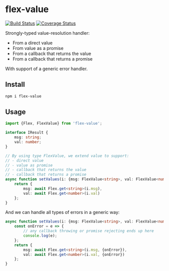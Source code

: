 # flex-value

[![Build Status](https://travis-ci.org/vitaly-t/flex-value.svg?branch=master)](https://travis-ci.org/vitaly-t/flex-value)
[![Coverage Status](https://coveralls.io/repos/vitaly-t/flex-value/badge.svg?branch=master)](https://coveralls.io/r/vitaly-t/flex-value?branch=master)

Strongly-typed value-resolution handler:

* From a direct value
* From value as a promise
* From a callback that returns the value
* From a callback that returns a promise

With support of a generic error handler.

## Install

```sh
npm i flex-value
```
## Usage

```ts
import {Flex, FlexValue} from 'flex-value';

interface IResult {
    msg: string;
    val: number;
}

// By using type FlexValue, we extend value to support:
// - direct value
// - value as promise
// - callback that returns the value
// - callback that returns a promise
async function setValues(i: {msg: FlexValue<string>, val: FlexValue<number>}): IResult {
    return {
        msg: await Flex.get<string>(i.msg),
        val: await Flex.get<number>(i.val)
    };
}
```

And we can handle all types of errors in a generic way:

```ts
async function setValues(i: {msg: FlexValue<string>, val: FlexValue<number>}): IResult {
    const onError = e => {
        // any callback throwing or promise rejecting ends up here
        console.log(e);
    };
    return {
        msg: await Flex.get<string>(i.msg, {onError}),
        val: await Flex.get<number>(i.val, {onError})
    };
}
```
